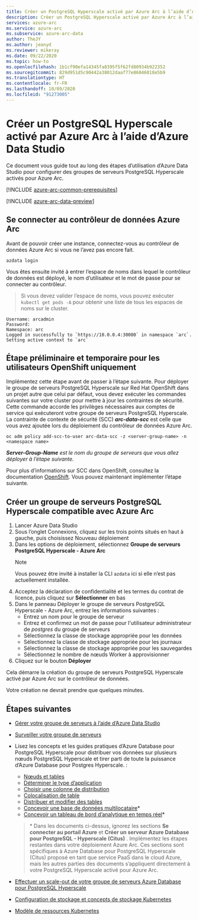 ```yaml
---
title: Créer un PostgreSQL Hyperscale activé par Azure Arc à l’aide d’Azure Data Studio
description: Créer un PostgreSQL Hyperscale activé par Azure Arc à l’aide d’Azure Data Studio
services: azure-arc
ms.service: azure-arc
ms.subservice: azure-arc-data
author: TheJY
ms.author: jeanyd
ms.reviewer: mikeray
ms.date: 09/22/2020
ms.topic: how-to
ms.openlocfilehash: 1b1cf90efa14345fa8395f5f62fd80934b922352
ms.sourcegitcommit: 829d951d5c90442a38012daaf77e86046018e5b9
ms.translationtype: HT
ms.contentlocale: fr-FR
ms.lasthandoff: 10/09/2020
ms.locfileid: "91273005"
---
```

# <a name="create-azure-arc-enabled-postgresql-hyperscale-using-azure-data-studio"></a>Créer un PostgreSQL Hyperscale activé par Azure Arc à l’aide d’Azure Data Studio

Ce document vous guide tout au long des étapes d’utilisation d’Azure Data Studio pour configurer des groupes de serveurs PostgreSQL Hyperscale activés pour Azure Arc.

[!INCLUDE [azure-arc-common-prerequisites](../../../includes/azure-arc-common-prerequisites.md)]

[!INCLUDE [azure-arc-data-preview](../../../includes/azure-arc-data-preview.md)]

## <a name="connect-to-the-azure-arc-data-controller"></a>Se connecter au contrôleur de données Azure Arc

Avant de pouvoir créer une instance, connectez-vous au contrôleur de données Azure Arc si vous ne l’avez pas encore fait.

```console
azdata login
```

Vous êtes ensuite invité à entrer l’espace de noms dans lequel le contrôleur de données est déployé, le nom d’utilisateur et le mot de passe pour se connecter au contrôleur.

> Si vous devez valider l’espace de noms, vous pouvez exécuter ```kubectl get pods -A``` pour obtenir une liste de tous les espaces de noms sur le cluster.

```console
Username: arcadmin
Password:
Namespace: arc
Logged in successfully to `https://10.0.0.4:30080` in namespace `arc`. Setting active context to `arc`
```

## <a name="preliminary-and-temporary-step-for-openshift-users-only"></a>Étape préliminaire et temporaire pour les utilisateurs OpenShift uniquement

Implémentez cette étape avant de passer à l’étape suivante. Pour déployer le groupe de serveurs PostgreSQL Hyperscale sur Red Hat OpenShift dans un projet autre que celui par défaut, vous devez exécuter les commandes suivantes sur votre cluster pour mettre à jour les contraintes de sécurité. Cette commande accorde les privilèges nécessaires aux comptes de service qui exécuteront votre groupe de serveurs PostgreSQL Hyperscale. La contrainte de contexte de sécurité (SCC) **_arc-data-scc_** est celle que vous avez ajoutée lors du déploiement du contrôleur de données Azure Arc.

```console
oc adm policy add-scc-to-user arc-data-scc -z <server-group-name> -n <namespace name>
```

_**Server-Group-Name** est le nom du groupe de serveurs que vous allez déployer à l’étape suivante._
   
Pour plus d’informations sur SCC dans OpenShift, consultez la documentation [OpenShift](https://docs.openshift.com/container-platform/4.2/authentication/managing-security-context-constraints.html).
Vous pouvez maintenant implémenter l’étape suivante.

## <a name="create-an-azure-arc-enabled-postgresql-hyperscale-server-group"></a>Créer un groupe de serveurs PostgreSQL Hyperscale compatible avec Azure Arc

1. Lancer Azure Data Studio
1. Sous l’onglet Connexions, cliquez sur les trois points situés en haut à gauche, puis choisissez Nouveau déploiement
1. Dans les options de déploiement, sélectionnez **Groupe de serveurs PostgreSQL Hyperscale - Azure Arc**
    >[!NOTE]
    > Vous pouvez être invité à installer la CLI `azdata` ici si elle n’est pas actuellement installée.
1. Acceptez la déclaration de confidentialité et les termes du contrat de licence, puis cliquez sur **Sélectionner** en bas
1. Dans le panneau Déployer le groupe de serveurs PostgreSQL Hyperscale - Azure Arc, entrez les informations suivantes :
   - Entrez un nom pour le groupe de serveur
   - Entrez et confirmez un mot de passe pour l'utilisateur administrateur de _postgres_ du groupe de serveurs
   - Sélectionnez la classe de stockage appropriée pour les données
   - Sélectionnez la classe de stockage appropriée pour les journaux
   - Sélectionnez la classe de stockage appropriée pour les sauvegardes
   - Sélectionnez le nombre de nœuds Worker à approvisionner
1. Cliquez sur le bouton **Déployer**

Cela démarre la création du groupe de serveurs PostgreSQL Hyperscale activé par Azure Arc sur le contrôleur de données.

Votre création ne devrait prendre que quelques minutes.

## <a name="next-steps"></a>Étapes suivantes
- [Gérer votre groupe de serveurs à l’aide d’Azure Data Studio](manage-postgresql-hyperscale-server-group-with-azure-data-studio.md)
- [Surveiller votre groupe de serveurs](monitor-grafana-kibana.md)
- Lisez les concepts et les guides pratiques d’Azure Database pour PostgreSQL Hyperscale pour distribuer vos données sur plusieurs nœuds PostgreSQL Hyperscale et tirer parti de toute la puissance d’Azure Database pour Postgres Hyperscale. :
    * [Nœuds et tables](../../postgresql/concepts-hyperscale-nodes.md)
    * [Déterminer le type d’application](../../postgresql/concepts-hyperscale-app-type.md)
    * [Choisir une colonne de distribution](../../postgresql/concepts-hyperscale-choose-distribution-column.md)
    * [Colocalisation de table](../../postgresql/concepts-hyperscale-colocation.md)
    * [Distribuer et modifier des tables](../../postgresql/howto-hyperscale-modify-distributed-tables.md)
    * [Concevoir une base de données multilocataire](../../postgresql/tutorial-design-database-hyperscale-multi-tenant.md)*
    * [Concevoir un tableau de bord d’analytique en temps réel](../../postgresql/tutorial-design-database-hyperscale-realtime.md)*

    > \* Dans les documents ci-dessus, ignorez les sections **Se connecter au portail Azure** et **Créer un serveur Azure Database pour PostgreSQL - Hyperscale (Citus)** . Implémentez les étapes restantes dans votre déploiement Azure Arc. Ces sections sont spécifiques à Azure Database pour PostgreSQL Hyperscale (Citus) proposé en tant que service PaaS dans le cloud Azure, mais les autres parties des documents s’appliquent directement à votre PostgreSQL Hyperscale activé pour Azure Arc.

- [Effectuer un scale-out de votre groupe de serveurs Azure Database pour PostgreSQL Hyperscale](scale-out-postgresql-hyperscale-server-group.md)
- [Configuration de stockage et concepts de stockage Kubernetes](storage-configuration.md)
- [Modèle de ressources Kubernetes](https://github.com/kubernetes/community/blob/master/contributors/design-proposals/scheduling/resources.md#resource-quantities)

